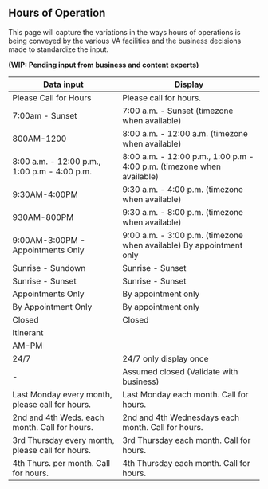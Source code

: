 ## Hours of Operation

This page will capture the variations in the ways hours of operations is being conveyed by the various VA facilities and the business decisions made to standardize the input.

**(WIP: Pending input from business and content experts)**

| Data input | Display |
|---|---|
| Please Call for Hours | Please call for hours. |
| 7:00am - Sunset | 7:00 a.m. - Sunset (timezone when available) |
| 800AM-1200 | 8:00 a.m. - 12:00 a.m. (timezone when available) |
| 8:00 a.m. - 12:00 p.m., 1:00 p.m - 4:00 p.m.   | 8:00 a.m. - 12:00 p.m., 1:00 p.m - 4:00 p.m. (timezone when available) | 
| 9:30AM-4:00PM | 9:30 a.m. - 4:00 p.m. (timezone when available) |
| 930AM-800PM | 9:30 a.m. - 8:00 p.m. (timezone when available) |
| 9:00AM-3:00PM - Appointments Only | 9:00 a.m. - 3:00 p.m. (timezone when available) By appointment only |
| Sunrise - Sundown | Sunrise - Sunset |
| Sunrise - Sunset | Sunrise - Sunset |
| Appointments Only | By appointment only |
| By Appointment Only | By appointment only |
| Closed | Closed |
| Itinerant |  |
| AM-PM |
| 24/7 | 24/7  only display once |
|- | Assumed closed (Validate with business) |
| Last Monday every month, please call for hours.| Last Monday each month. Call for hours.|
| 2nd and 4th Weds. each month. Call for hours. | 2nd and 4th Wednesdays each month. Call for hours. |
| 3rd Thursday every month, please call for hours. | 3rd Thursday each month. Call for hours. |
| 4th Thurs. per month. Call for hours.| 4th Thursday each month. Call for hours. |
